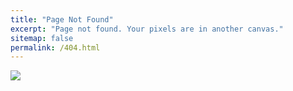 ```yaml
---
title: "Page Not Found"
excerpt: "Page not found. Your pixels are in another canvas."
sitemap: false
permalink: /404.html
---
```


![](https://www.sumydesigns.com/wp-content/uploads/2019/03/404-error.jpg)
